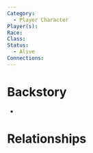 ```yaml
---
Category:
  - Player Character
Player(s): 
Race: 
Class: 
Status:
  - Alive
Connections:
---
```

# Backstory

- 

# Relationships
